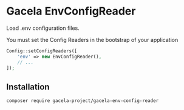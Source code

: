 # Gacela EnvConfigReader

Load .env configuration files.

You must set the Config Readers in the bootstrap of your application
```php
Config::setConfigReaders([
    'env' => new EnvConfigReader(),
    // ...
]);
```

## Installation

```bash
composer require gacela-project/gacela-env-config-reader
```
